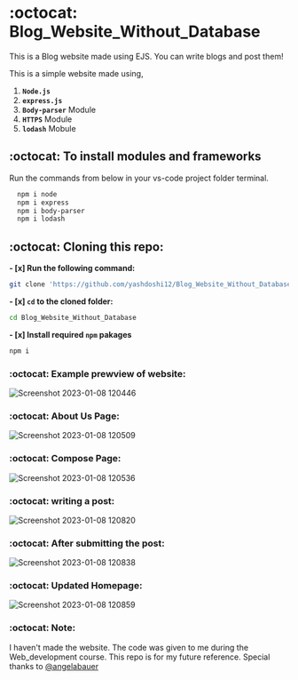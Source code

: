 # :octocat: Blog_Website_Without_Database

This is a Blog website made using EJS. You can write blogs and post them!

This is a simple website made using,

1. <b>`Node.js`</b> 
2. <b>`express.js`</b>
3. <b>`Body-parser`</b> Module
4. <b>`HTTPS`</b> Module
5. <b>`lodash`</b> Mobule


## :octocat: To install modules and frameworks


Run the commands from below in your vs-code project folder terminal.
```bash
  npm i node
  npm i express
  npm i body-parser
  npm i lodash
```

## :octocat: Cloning this repo:
<b>- [x] Run the following command:</b>
```bash 
git clone 'https://github.com/yashdoshi12/Blog_Website_Without_Database.git' 
```
<b>- [x] `cd` to the cloned folder:</b>
```bash 
cd Blog_Website_Without_Database
```
<b>- [x] Install required `npm` pakages </b>
```bash 
npm i
```

### :octocat: Example prewview of website:
![Screenshot 2023-01-08 120446](https://user-images.githubusercontent.com/39629707/211184306-ac181f9b-f877-4bac-8c5e-079187ba141f.jpg)

### :octocat: About Us Page:
![Screenshot 2023-01-08 120509](https://user-images.githubusercontent.com/39629707/211184324-d1ac5e20-74a3-46fe-b27d-c320e5ac367c.jpg)

### :octocat: Compose Page:
![Screenshot 2023-01-08 120536](https://user-images.githubusercontent.com/39629707/211184337-a5c477ff-3b3f-4ec4-8b5e-2d99dc8ac6f9.jpg)

### :octocat: writing a post:
![Screenshot 2023-01-08 120820](https://user-images.githubusercontent.com/39629707/211184346-a3483f02-369a-46ff-9108-b7bfe9cd045f.jpg)

### :octocat: After submitting the post:
![Screenshot 2023-01-08 120838](https://user-images.githubusercontent.com/39629707/211184360-d3dcf620-be10-4d3e-8ff5-2e2023b7b662.jpg)

### :octocat: Updated Homepage:
![Screenshot 2023-01-08 120859](https://user-images.githubusercontent.com/39629707/211184393-7a4e3952-b5f5-4e6c-a0ac-e7f3fa12068c.jpg)


### :octocat: Note:
I haven't made the website. The code was given to me during the Web_development course. This repo is for my future reference. 
Special thanks to [@angelabauer](https://github.com/angelabauer)
